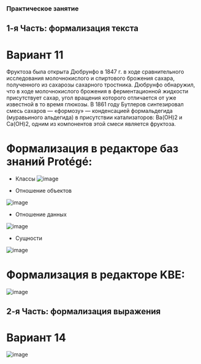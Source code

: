 ### Практическое занятие

## 1-я Часть: формализация текста
# Вариант 11

Фруктоза была открыта Дюбрунфо в 1847 г. в ходе сравнительного исследования
молочнокислого и спиртового брожения сахара, полученного из сахарозы сахарного тростника.
Дюбрунфо обнаружил, что в ходе молочнокислого брожения в ферментационной жидкости
присутствует сахар, угол вращения которого отличается от уже известной в то время глюкозы.
В 1861 году Бутлеров синтезировал смесь сахаров — «формозу» — конденсацией
формальдегида (муравьиного альдегида) в присутствии катализаторов: Ba(OH)2 и Ca(OH)2,
одним из компонентов этой смеси является фруктоза.

# Формализация в редакторе баз знаний Protégé:
- Классы
  ![image](https://github.com/iis-32170x/RPIIS/assets/147256759/450a73f4-b7a1-4b67-b67e-682fc804e083)


- Отношение объектов

![image](https://github.com/iis-32170x/RPIIS/assets/147256759/bbcea757-a514-4dea-bd0f-2da9b710578c)


- Отношение данных

![image](https://github.com/iis-32170x/RPIIS/assets/147256759/a8bdd67b-bd6f-4f90-8a5c-72a2e92d0e42)


- Сущности

![image](https://github.com/iis-32170x/RPIIS/assets/147256759/77453d00-3d22-482c-90e3-524f9e2c043e)


# Формализация в редакторе KBE:

![image](https://github.com/iis-32170x/RPIIS/assets/147256759/952dc3a7-354a-4aba-8860-83cc7e905302)


## 2-я Часть: формализация выражения
# Вариант 14

![image](https://github.com/iis-32170x/RPIIS/assets/147256759/8932c0b4-e7cd-4100-a163-c5a809e63017)

